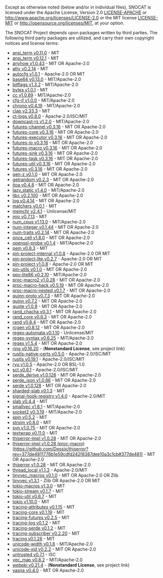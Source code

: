 Except as otherwise noted (below and/or in individual files), SNOCAT is
licensed under the Apache License, Version 2.0 [LICENSE-APACHE](LICENSE-APACHE) or
http://www.apache.org/licenses/LICENSE-2.0 or the MIT license
[LICENSE-MIT](LICENSE-MIT) or http://opensource.org/licenses/MIT, at your option.


The SNOCAT Project depends upon packages written by third parties.
The following third party packages are utilized, and carry
their own copyright notices and license terms:


* [ansi_term v0.11.0]() - MIT
* [ansi_term v0.12.1](https://github.com/ogham/rust-ansi-term) - MIT
* [anyhow v1.0.43](https://github.com/dtolnay/anyhow) - MIT OR Apache-2.0
* [atty v0.2.14](https://github.com/softprops/atty) - MIT
* [autocfg v1.0.1](https://github.com/cuviper/autocfg) - Apache-2.0 OR MIT
* [base64 v0.13.0](https://github.com/marshallpierce/rust-base64) - MIT/Apache-2.0
* [bitflags v1.3.2](https://github.com/bitflags/bitflags) - MIT/Apache-2.0
* [bytes v1.0.1](https://github.com/tokio-rs/bytes) - MIT
* [cc v1.0.69](https://github.com/alexcrichton/cc-rs) - MIT/Apache-2.0
* [cfg-if v1.0.0](https://github.com/alexcrichton/cfg-if) - MIT/Apache-2.0
* [chrono v0.4.19](https://github.com/chronotope/chrono) - MIT/Apache-2.0
* [clap v2.33.3](https://github.com/clap-rs/clap) - MIT
* [ct-logs v0.8.0](https://github.com/ctz/ct-logs) - Apache-2.0/ISC/MIT
* [downcast-rs v1.2.0](https://github.com/marcianx/downcast-rs) - MIT/Apache-2.0
* [futures-channel v0.3.16](https://github.com/rust-lang/futures-rs) - MIT OR Apache-2.0
* [futures-core v0.3.16](https://github.com/rust-lang/futures-rs) - MIT OR Apache-2.0
* [futures-executor v0.3.16](https://github.com/rust-lang/futures-rs) - MIT OR Apache-2.0
* [futures-io v0.3.16](https://github.com/rust-lang/futures-rs) - MIT OR Apache-2.0
* [futures-macro v0.3.16](https://github.com/rust-lang/futures-rs) - MIT OR Apache-2.0
* [futures-sink v0.3.16](https://github.com/rust-lang/futures-rs) - MIT OR Apache-2.0
* [futures-task v0.3.16](https://github.com/rust-lang/futures-rs) - MIT OR Apache-2.0
* [futures-util v0.3.16](https://github.com/rust-lang/futures-rs) - MIT OR Apache-2.0
* [futures v0.3.16](https://github.com/rust-lang/futures-rs) - MIT OR Apache-2.0
* [gen-z v0.1.0](https://github.com/Dessix/gen-z-rs) - MIT OR Apache-2.0
* [getrandom v0.2.3](https://github.com/rust-random/getrandom) - MIT OR Apache-2.0
* [itoa v0.4.8](https://github.com/dtolnay/itoa) - MIT OR Apache-2.0
* [lazy_static v1.4.0](https://github.com/rust-lang-nursery/lazy-static.rs) - MIT/Apache-2.0
* [libc v0.2.100](https://github.com/rust-lang/libc) - MIT OR Apache-2.0
* [log v0.4.14](https://github.com/rust-lang/log) - MIT OR Apache-2.0
* [matchers v0.0.1](https://github.com/hawkw/matchers) - MIT
* [memchr v2.4.1](https://github.com/BurntSushi/memchr) - Unlicense/MIT
* [mio v0.7.13](https://github.com/tokio-rs/mio) - MIT
* [num_cpus v1.13.0](https://github.com/seanmonstar/num_cpus) - MIT/Apache-2.0
* [num-integer v0.1.44](https://github.com/rust-num/num-integer) - MIT OR Apache-2.0
* [num-traits v0.2.14](https://github.com/rust-num/num-traits) - MIT OR Apache-2.0
* [once_cell v1.8.0](https://github.com/matklad/once_cell) - MIT OR Apache-2.0
* [openssl-probe v0.1.4](https://github.com/alexcrichton/openssl-probe) - MIT/Apache-2.0
* [pem v0.8.3](https://github.com/jcreekmore/pem-rs.git) - MIT
* [pin-project-internal v1.0.8](https://github.com/taiki-e/pin-project) - Apache-2.0 OR MIT
* [pin-project-lite v0.2.7](https://github.com/taiki-e/pin-project-lite) - Apache-2.0 OR MIT
* [pin-project v1.0.8](https://github.com/taiki-e/pin-project) - Apache-2.0 OR MIT
* [pin-utils v0.1.0](https://github.com/rust-lang-nursery/pin-utils) - MIT OR Apache-2.0
* [ppv-lite86 v0.2.10](https://github.com/cryptocorrosion/cryptocorrosion) - MIT/Apache-2.0
* [proc-macro2 v1.0.28](https://github.com/alexcrichton/proc-macro2) - MIT OR Apache-2.0
* [proc-macro-hack v0.5.19](https://github.com/dtolnay/proc-macro-hack) - MIT OR Apache-2.0
* [proc-macro-nested v0.1.7](https://github.com/dtolnay/proc-macro-hack) - MIT OR Apache-2.0
* [quinn-proto v0.7.3](https://github.com/djc/quinn) - MIT OR Apache-2.0
* [quinn v0.7.2](https://github.com/djc/quinn) - MIT OR Apache-2.0
* [quote v1.0.9](https://github.com/dtolnay/quote) - MIT OR Apache-2.0
* [rand_chacha v0.3.1](https://github.com/rust-random/rand) - MIT OR Apache-2.0
* [rand_core v0.6.3](https://github.com/rust-random/rand) - MIT OR Apache-2.0
* [rand v0.8.4](https://github.com/rust-random/rand) - MIT OR Apache-2.0
* [rcgen v0.8.12](https://github.com/est31/rcgen) - MIT OR Apache-2.0
* [regex-automata v0.1.10](https://github.com/BurntSushi/regex-automata) - Unlicense/MIT
* [regex-syntax v0.6.25](https://github.com/rust-lang/regex) - MIT/Apache-2.0
* [regex v1.5.4](https://github.com/rust-lang/regex) - MIT OR Apache-2.0
* [ring v0.16.20](https://github.com/briansmith/ring) - (**Nonstandard License**, see project link)
* [rustls-native-certs v0.5.0](https://github.com/ctz/rustls-native-certs) - Apache-2.0/ISC/MIT
* [rustls v0.19.1](https://github.com/ctz/rustls) - Apache-2.0/ISC/MIT
* [ryu v1.0.5](https://github.com/dtolnay/ryu) - Apache-2.0 OR BSL-1.0
* [sct v0.6.1](https://github.com/ctz/sct.rs) - Apache-2.0/ISC/MIT
* [serde_derive v1.0.128](https://github.com/serde-rs/serde) - MIT OR Apache-2.0
* [serde_json v1.0.66](https://github.com/serde-rs/json) - MIT OR Apache-2.0
* [serde v1.0.128](https://github.com/serde-rs/serde) - MIT OR Apache-2.0
* [sharded-slab v0.1.3](https://github.com/hawkw/sharded-slab) - MIT
* [signal-hook-registry v1.4.0](https://github.com/vorner/signal-hook) - Apache-2.0/MIT
* [slab v0.4.4](https://github.com/tokio-rs/slab) - MIT
* [smallvec v1.6.1](https://github.com/servo/rust-smallvec) - MIT/Apache-2.0
* [socket2 v0.3.19](https://github.com/alexcrichton/socket2-rs) - MIT/Apache-2.0
* [spin v0.5.2](https://github.com/mvdnes/spin-rs.git) - MIT
* [strsim v0.8.0](https://github.com/dguo/strsim-rs) - MIT
* [syn v1.0.75](https://github.com/dtolnay/syn) - MIT OR Apache-2.0
* [textwrap v0.11.0](https://github.com/mgeisler/textwrap) - MIT
* [thiserror-impl v1.0.28](https://github.com/dtolnay/thiserror) - MIT OR Apache-2.0
* [thiserror-impl v1.0.28 (proc-macro) (https://github.com/Dessix/thiserror?rev=377de4811778b1e59cdfd242f8387dee10a3c1cb#377de481)](https://github.com/dtolnay/thiserror) - MIT OR Apache-2.0
* [thiserror v1.0.28](https://github.com/dtolnay/thiserror) - MIT OR Apache-2.0
* [thread_local v1.1.3](https://github.com/Amanieu/thread_local-rs) - Apache-2.0/MIT
* [tinyvec_macros v0.1.0](https://github.com/Soveu/tinyvec_macros) - MIT OR Apache-2.0 OR Zlib
* [tinyvec v1.3.1](https://github.com/Lokathor/tinyvec) - Zlib OR Apache-2.0 OR MIT
* [tokio-macros v1.3.0](https://github.com/tokio-rs/tokio) - MIT
* [tokio-stream v0.1.7](https://github.com/tokio-rs/tokio) - MIT
* [tokio-util v0.6.7](https://github.com/tokio-rs/tokio) - MIT
* [tokio v1.10.0](https://github.com/tokio-rs/tokio) - MIT
* [tracing-attributes v0.1.15](https://github.com/tokio-rs/tracing) - MIT
* [tracing-core v0.1.19](https://github.com/tokio-rs/tracing) - MIT
* [tracing-futures v0.2.5](https://github.com/tokio-rs/tracing) - MIT
* [tracing-log v0.1.2](https://github.com/tokio-rs/tracing) - MIT
* [tracing-serde v0.1.2](https://github.com/tokio-rs/tracing) - MIT
* [tracing-subscriber v0.2.20](https://github.com/tokio-rs/tracing) - MIT
* [tracing v0.1.26](https://github.com/tokio-rs/tracing) - MIT
* [unicode-width v0.1.8](https://github.com/unicode-rs/unicode-width) - MIT/Apache-2.0
* [unicode-xid v0.2.2](https://github.com/unicode-rs/unicode-xid) - MIT OR Apache-2.0
* [untrusted v0.7.1](https://github.com/briansmith/untrusted) - ISC
* [vec_map v0.8.2](https://github.com/contain-rs/vec-map) - MIT/Apache-2.0
* [webpki v0.21.4](https://github.com/briansmith/webpki) - (**Nonstandard License**, see project link)
* [yasna v0.4.0](https://github.com/qnighy/yasna.rs) - MIT OR Apache-2.0
